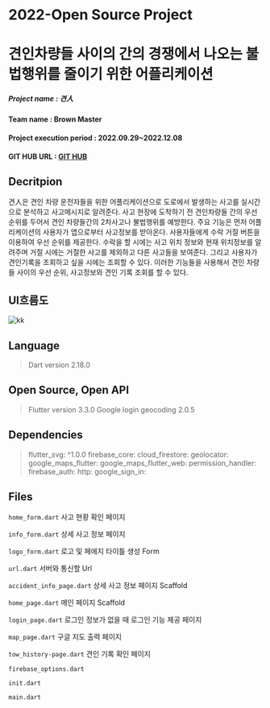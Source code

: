 # 2022-Open Source Project

# 견인차량들 사이의 간의 경쟁에서 나오는 불법행위를 줄이기 위한 어플리케이션

##### Project name : 견人

#### Team name : Brown Master

#### Project execution period : 2022.09.29~2022.12.08

#### GIT HUB URL :  [GIT HUB](https://github.com/Brown-master/Client)
##

## Decritpion
견人은 견인 차량 운전자들을 위한 어플리케이션으로 도로에서 발생하는 사고를 실시간으로 분석하고 사고메시지로 알려준다. 
사고 현장에  도착하기 전 견인차량들 간의 우선순위를 두어서 견인 차량들간의 2차사고나 불법행위를 예방한다.
주요 기능은 먼저 어플리케이션의 사용자가 앱으로부터 사고정보를 받아온다. 사용자들에게 수락 거절 버튼을 이용하여 우선 순위를 제공한다. 수락을 할 시에는 사고 위치 정보와 현재 위치정보를 알려주며 거절 시에는 거절한 사고를 제외하고 다른 사고들을 보여준다. 그리고 사용자가 견인기록을 조회하고 싶을 시에는 조회할 수 있다.
이러한 기능들을 사용해서 견인 차량들 사이의 우선 순위, 사고정보와 견인 기록 조회를 할 수 있다.
## UI흐름도
![kk](https://user-images.githubusercontent.com/101470043/206215208-4544dac9-16f8-4f3f-91f9-cde3228098e8.png)

 ## Language
>Dart version 2.18.0
## Open Source, Open API
>Flutter version 3.3.0
>Google login
> geocoding 2.0.5

## Dependencies

>flutter_svg: ^1.0.0
>firebase_core:
>cloud_firestore:
>geolocator:
>google_maps_flutter:
>google_maps_flutter_web:
>permission_handler:
>firebase_auth:
>http:
>google_sign_in:
## Files
`home_form.dart`  사고 현황 확인 페이지

`info_form.dart`  상세 사고 정보 페이지

`logo_form.dart`  로고 및 페에지 타이틀 생성 Form

`url.dart`  서버와 통신할 Url

`accident_info_page.dart`  상세 사고 정보 페이지 Scaffold

`home_page.dart`  메인 페이지 Scaffold

`login_page.dart`  로그인 정보가 없을 때 로그인 기능 제공 페이지

`map_page.dart`  구글 지도 출력 페이지

`tow_history-page.dart`  견인 기록 확인 페이지

`firebase_options.dart`  

`init.dart`  

`main.dart`  

